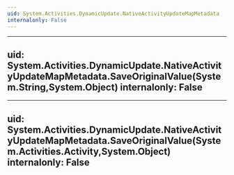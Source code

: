 ```yaml
---
uid: System.Activities.DynamicUpdate.NativeActivityUpdateMapMetadata
internalonly: False
---
```


---
uid: System.Activities.DynamicUpdate.NativeActivityUpdateMapMetadata.SaveOriginalValue(System.String,System.Object)
internalonly: False
---

---
uid: System.Activities.DynamicUpdate.NativeActivityUpdateMapMetadata.SaveOriginalValue(System.Activities.Activity,System.Object)
internalonly: False
---

